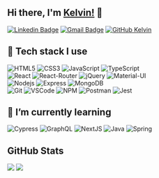 ## Hi there, I'm [Kelvin!](https://github.com/kalmontee) 👋
[![Linkedin Badge](https://img.shields.io/badge/-LinkedIn-blue?style=flat-square&logo=Linkedin&logoColor=white&link=https://www.linkedin.com/in/almontek/)](https://www.linkedin.com/in/almontek/)
[![Gmail Badge](https://img.shields.io/badge/-Gmail-c14438?style=flat-square&logo=Gmail&logoColor=white&link=mailto:kelvin.almonte95@gmail.com)](mailto:kelvin.almonte95@gmail.com)
[![GitHub Kelvin](https://img.shields.io/github/followers/kalmontee?label=follow&style=social)](https://github.com/kalmontee)

<!--![Bootstrap](https://img.shields.io/badge/-Bootstrap-563D7C?style=flat-square&logo=bootstrap) -->
<!--   ![AWS](https://img.shields.io/badge/Amazon_AWS-232F3E?style=flat-square&logo=amazon-aws&logoColor=white) -->
<!--  ![MySQL](https://img.shields.io/badge/-MySQL-black?style=flat-square&logo=mysql) -->
<!--   ![GitHub](https://img.shields.io/badge/-GitHub-181717?style=flat-square&logo=github) -->
<!--- ## Languages and Tools: ---->
## 🔭 Tech stack I use
  ![HTML5](https://img.shields.io/badge/-HTML5-E34F26?style=flat-square&logo=html5&logoColor=white)
  ![CSS3](https://img.shields.io/badge/-CSS3-1572B6?style=flat-square&logo=css3)
  ![JavaScript](https://img.shields.io/badge/-JavaScript-F7DF1E?style=flat-square&logo=javascript&logoColor=black)
  ![TypeScript](https://img.shields.io/badge/TypeScript-232F3E?style=flat-square&logo=TypeScript&logoColor=blue)
<br>
  ![React](https://img.shields.io/badge/-React-20232A?style=flat-square&logo=react&logoColor=61DAFB)
  ![React-Router](https://img.shields.io/badge/React_Router-CA4245?style=flat-square&logo=react-router&logoColor=white)
  ![jQuery](https://img.shields.io/badge/-jQuery-0769AD?style=flat-square&logo=jquery)
  ![Material-UI](https://img.shields.io/badge/Material--UI-0081CB?style=flat-square&logo=material-ui&logoColor=white)
 <br>
 ![Nodejs](https://img.shields.io/badge/-NodeJS-339933?style=flat-square&logo=Node.js&logoColor=white)
 ![Express](https://img.shields.io/badge/-Express-black?style=flat-square&logo=express)
 ![MongoDB](https://img.shields.io/badge/-MongoDB-4EA94B?style=flat-square&logo=mongodb&logoColor=white)
<br>
  ![Git](https://img.shields.io/badge/-Git-black?style=flat-square&logo=git)
  ![VSCode](https://img.shields.io/badge/-VS_Code-007ACC?style=flat-square&logo=visual-studio-code)
  ![NPM](https://img.shields.io/badge/npm-CB3837?style=flat-square&logo=npm&logoColor=white)
  ![Postman](https://img.shields.io/badge/Postman-FF6C37?style=flat-square&logo=Postman&logoColor=white)
  ![Jest](https://img.shields.io/badge/Jest-232F3E?style=flat-square&logo=Jest&logoColor=red)
  
  ## 🌱 I’m currently learning
  ![Cypress](https://img.shields.io/badge/Cypress-232F3E?style=flat-square&logo=Cypress&logoColor=brightgreen)
  ![GraphQL](https://img.shields.io/badge/Apollo%20GraphQL-311C87?&style=flat-square&logo=Apollo%20GraphQL&logoColor=white)
  ![NextJS](https://img.shields.io/badge/next.js-000000?style=flat-square&logo=nextdotjs&logoColor=white)
  ![Java](https://img.shields.io/badge/java-%23ED8B00.svg?style=flat-square&logo=openjdk&logoColor=white)
  ![Spring](https://img.shields.io/badge/spring-%236DB33F.svg?style=flat-square&logo=spring&logoColor=white)

## GitHub Stats
<!-- ![visitors](https://komarev.com/ghpvc/?username=kalmontee&color=brightgreen) -->
<img src="https://github-readme-stats.vercel.app/api?username=kalmontee&theme=vue&hide_title=true&hide_border=true&show_icons=true&count_private=true&hide=stars,issues"> <img src="https://github-readme-stats.vercel.app/api/top-langs/?username=kalmontee&layout=compact&theme=vue&hide_title=true&hide_border=true" >

<!--
**kalmontee/kalmontee** is a ✨ _special_ ✨ repository because its `README.md` (this file) appears on your GitHub profile.

Here are some ideas to get you started:

- 🔭 I’m currently working on ...
- 🌱 I’m currently learning ...
- 👯 I’m looking to collaborate on ...
- 🤔 I’m looking for help with ...
- 💬 Ask me about ...
- 📫 How to reach me: ...
- 😄 Pronouns: ...
- ⚡ Fun fact: ...
-->
